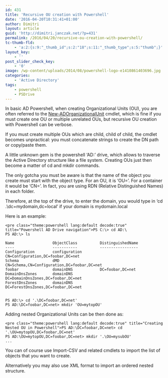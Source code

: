 ```yaml
---
id: 431
title: 'Recursive OU creation with Powershell'
date: '2016-04-20T10:31:41+01:00'
author: Dimitri
layout: article
guid: 'http://dimitri.janczak.net/?p=431'
permalink: /2016/04/20/recursive-ou-creation-with-powershell/
tc-thumb-fld:
    - 'a:2:{s:9:"_thumb_id";s:2:"18";s:11:"_thumb_type";s:5:"thumb";}'
layout_key:
    - ''
post_slider_check_key:
    - '0'
image: /wp-content/uploads/2014/08/powershell-logo-e1410861403696.jpg
categories:
    - 'Active Directory'
tags:
    - powershell
    - PSDrive
---
```


In basic AD Powershell, when creating Organizational Units (OU), you are often referred to the [New-ADOrganizationalUnit](https://technet.microsoft.com/en-us/library/ee617237.aspx) cmdlet, which is fine if you must create one OU or multiple unrelated OUs, but recursive OU creation with Powershell can be verbose.

If you must create multiple OUs which are child, child of child, the cmdlet becomes unpractical: you must concatenate strings to create the DN path or copy/paste them.

A little unknown gem is the powershell ‘AD:’ drive, which allows to traverse the Active Directory structure like a file system. Creating OUs just then become a matter of cd and mkdir commands.

The only gotcha you must be aware is that the name of the object you create must start with the object type. For an OU, it is ‘OU=’. For a container it would be ‘CN=’. In fact, you are using RDN (Relative Distinguished Names) in each folder.

Therefore, at the top of the drive, to enter the domain, you would type in ‘cd .\\dc=mydomain,dc=local’ if your domain is mydomain.local

Here is an example:

```
<pre class="theme:powershell lang:default decode:true" title="Powershell AD Drive navigation">PS C:\> cd AD:\
PS AD:\> ls

Name                 ObjectClass          DistinguishedName
----                 -----------          -----------------
Configuration        configuration        CN=Configuration,DC=foobar,DC=net
Schema               dMD                  CN=Schema,CN=Configuration,DC=foobar,DC=net
foobar               domainDNS            DC=foobar,DC=net
DomainDnsZones       domainDNS            DC=DomainDnsZones,DC=foobar,DC=net
ForestDnsZones       domainDNS            DC=ForestDnsZones,DC=foobar,DC=net


PS AD:\> cd '.\DC=foobar,DC=net'
PS AD:\DC=foobar,DC=net> mkdir 'OU=mytopOU'
```

Adding nested Organizational Units can be then done as:

```
<pre class="theme:powershell lang:default decode:true" title="Creating Nested OU in Powershell">PS AD:\DC=foobar,DC=net> cd '.\OU=mytopOU,DC=foobar,DC=net'
PS AD:\OU=mytopOU,DC=foobar,DC=net> mkdir '.\OU=mysubOU'
...
```

You can of course use Import-CSV and related cmdlets to import the list of objects that you want to create.

Alternatively you may also use XML format to import an ordered nested structure.